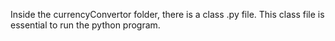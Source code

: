 Inside the currencyConvertor folder, there is a class .py file. This class file is essential to run the python program. 
